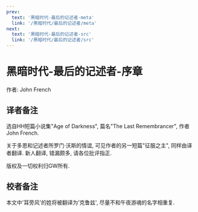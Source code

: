 ```yaml
---
prev:
  text: '黑暗时代-最后的记述者-meta'
  link: '/黑暗时代/最后的记述者/meta'
next:
  text: '黑暗时代-最后的记述者-src'
  link: '/黑暗时代/最后的记述者/src'
---
```


# 黑暗时代-最后的记述者-序章

作者: John French

## 译者备注

选自HH短篇小说集"Age of Darkness", 篇名"The Last Remembrancer", 作者John French.

关于多恩和记述者所罗门·沃斯的情谊, 可见作者的另一短篇"征服之主", 同样由译者翻译. 新人翻译, 错漏颇多, 请各位批评指正.

版权及一切权利归GW所有.

## 校者备注

本文中'耳旁风'的姓将被翻译为'克鲁兹', 尽量不和午夜游魂的名字相重复.
